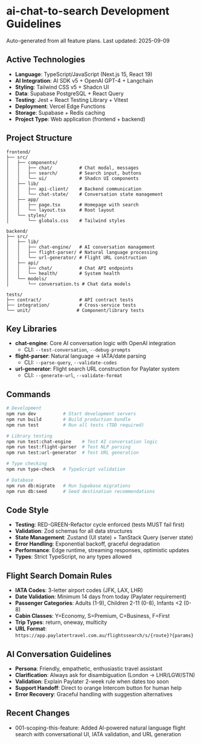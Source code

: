 # ai-chat-to-search Development Guidelines

Auto-generated from all feature plans. Last updated: 2025-09-09

## Active Technologies
- **Language**: TypeScript/JavaScript (Next.js 15, React 19)
- **AI Integration**: AI SDK v5 + OpenAI GPT-4 + Langchain
- **Styling**: Tailwind CSS v5 + Shadcn UI
- **Data**: Supabase PostgreSQL + React Query  
- **Testing**: Jest + React Testing Library + Vitest
- **Deployment**: Vercel Edge Functions
- **Storage**: Supabase + Redis caching
- **Project Type**: Web application (frontend + backend)

## Project Structure
```
frontend/
├── src/
│   ├── components/
│   │   ├── chat/          # Chat modal, messages
│   │   ├── search/        # Search input, buttons  
│   │   └── ui/            # Shadcn UI components
│   ├── lib/
│   │   ├── api-client/    # Backend communication
│   │   └── chat-state/    # Conversation state management
│   ├── app/
│   │   ├── page.tsx       # Homepage with search
│   │   └── layout.tsx     # Root layout
│   └── styles/
│       └── globals.css    # Tailwind styles

backend/
├── src/
│   ├── lib/
│   │   ├── chat-engine/   # AI conversation management
│   │   ├── flight-parser/ # Natural language processing
│   │   └── url-generator/ # Flight URL construction
│   ├── api/
│   │   ├── chat/          # Chat API endpoints
│   │   └── health/        # System health
│   └── models/
│       └── conversation.ts # Chat data models

tests/
├── contract/              # API contract tests
├── integration/           # Cross-service tests  
└── unit/                 # Component/library tests
```

## Key Libraries
- **chat-engine**: Core AI conversation logic with OpenAI integration
  - CLI: `--test-conversation`, `--debug-prompts`
- **flight-parser**: Natural language → IATA/date parsing
  - CLI: `--parse-query`, `--validate-codes`  
- **url-generator**: Flight search URL construction for Paylater system
  - CLI: `--generate-url`, `--validate-format`

## Commands  
```bash
# Development
npm run dev          # Start development servers
npm run build        # Build production bundle
npm run test         # Run all tests (TDD required)

# Library testing
npm run test:chat-engine    # Test AI conversation logic
npm run test:flight-parser  # Test NLP parsing
npm run test:url-generator  # Test URL generation

# Type checking  
npm run type-check   # TypeScript validation

# Database
npm run db:migrate   # Run Supabase migrations
npm run db:seed      # Seed destination recommendations
```

## Code Style
- **Testing**: RED-GREEN-Refactor cycle enforced (tests MUST fail first)
- **Validation**: Zod schemas for all data structures
- **State Management**: Zustand (UI state) + TanStack Query (server state)
- **Error Handling**: Exponential backoff, graceful degradation
- **Performance**: Edge runtime, streaming responses, optimistic updates
- **Types**: Strict TypeScript, no any types allowed

## Flight Search Domain Rules
- **IATA Codes**: 3-letter airport codes (JFK, LAX, LHR)
- **Date Validation**: Minimum 14 days from today (Paylater requirement)
- **Passenger Categories**: Adults (1-9), Children 2-11 (0-8), Infants <2 (0-8)
- **Cabin Classes**: Y=Economy, S=Premium, C=Business, F=First
- **Trip Types**: return, oneway, multicity
- **URL Format**: `https://app.paylatertravel.com.au/flightssearch/s/{route}?{params}`

## AI Conversation Guidelines
- **Persona**: Friendly, empathetic, enthusiastic travel assistant
- **Clarification**: Always ask for disambiguation (London → LHR/LGW/STN)
- **Validation**: Explain Paylater 2-week rule when dates too soon
- **Support Handoff**: Direct to orange Intercom button for human help
- **Error Recovery**: Graceful handling with suggestion alternatives

## Recent Changes
- 001-scoping-this-feature: Added AI-powered natural language flight search with conversational UI, IATA validation, and URL generation

<!-- MANUAL ADDITIONS START -->
<!-- Add any manual configuration, custom commands, or project-specific notes here -->
<!-- MANUAL ADDITIONS END -->